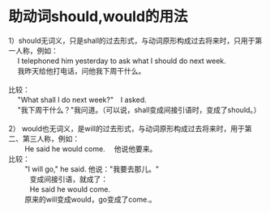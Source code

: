 # 助动词should,would的用法
 	
1）should无词义，只是shall的过去形式，与动词原形构成过去将来时，只用于第一人称，例如：<br>
　 I telephoned him yesterday to ask what I should do next week.<br>
　 我昨天给他打电话，问他我下周干什么。<br>
<br>
比较：<br>
　 "What shall I do next week?"　I asked. <br>
　 "我下周干什么？"我问道。（可以说，shall变成间接引语时，变成了should。）<br>
<br>
2） would也无词义，是will的过去形式，与动词原形构成过去将来时，用于第二、第三人称，例如：<br>
　　 He said he would come.　 他说他要来。<br>
比较：<br>
　　 "I will go," he said. 他说："我要去那儿。"<br>
　　　变成间接引语，就成了：<br>
　　　He said he would come.　 <br>
　　 原来的will变成would，go变成了come.。